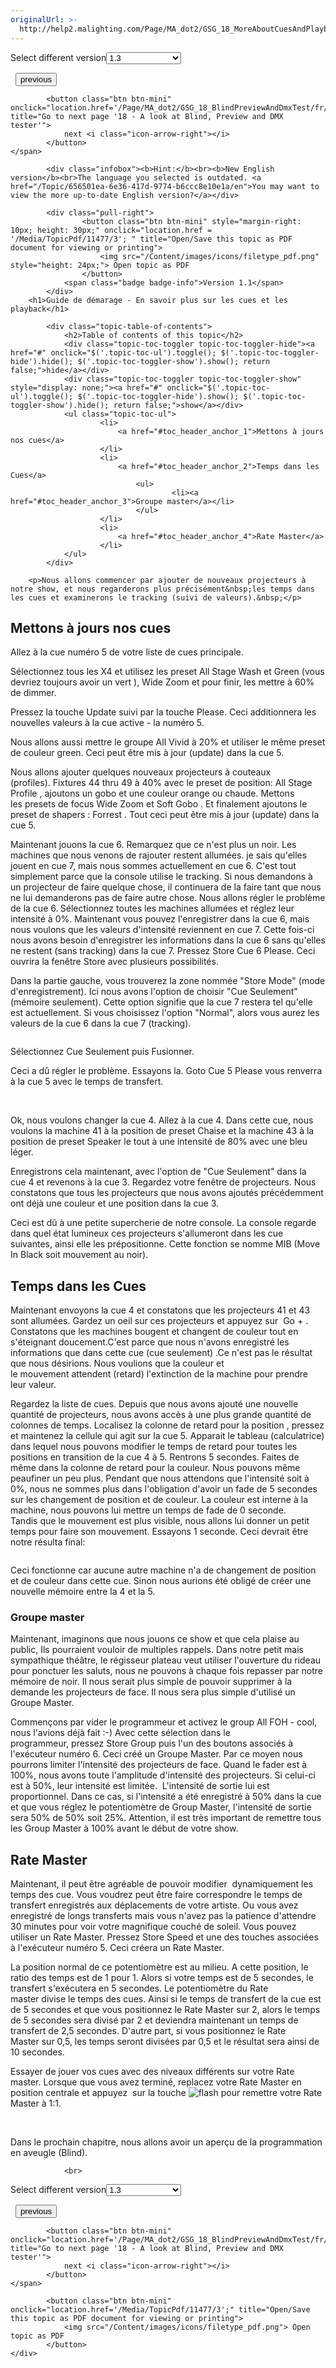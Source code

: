 ```yaml
---
originalUrl: >-
  http://help2.malighting.com/Page/MA_dot2/GSG_18_MoreAboutCuesAndPlayback/fr/1.3
---
```


<div class="topic-navigation">

<div class="pull-right">
	<span class="pull-left">


<div class="pull-left">
<form action="/Topic/SetCurrentVersionNumber" class="form-inline" id="frmTagSelector" method="post">	<span class="form-mini">
		<div class="input-prepend"><span class="add-on">Select different version</span><select autocomplete="off" id="versionNumberId" name="versionNumberId" onchange="$(this).closest('#frmTagSelector').submit();" style="width: 120px;"><option value="">- latest -</option>
<option value="3">1.1</option>
<option value="7">1.2</option>
<option selected="selected" value="12">1.3</option>
<option value="16">1.5</option>
<option value="29">1.9</option>
</select></div>
		<input data-val="true" data-val-number="The field Int32 must be a number." data-val-required="The Int32 field is required." id="ProductId" name="ProductId" type="hidden" value="28">
		<input id="CurrentGuid" name="CurrentGuid" type="hidden" value="656501ea-6e36-417d-9774-b6ccc8e10e1a">
	</span>
</form></div>&nbsp;	</span>
	<span class="pull-right" style="white-space: nowrap;">
			<button class="btn btn-mini" onclick="location.href='/Page/MA_dot2/GSG_16_MakingMoreGroupsAndPresets/fr/1.3'; " title="Go to previous page '16 - Making more groups and Presets'">
				<i class="icon-arrow-left"></i> previous
			</button>

			<button class="btn btn-mini" onclick="location.href='/Page/MA_dot2/GSG_18_BlindPreviewAndDmxTest/fr/1.3';" title="Go to next page '18 - A look at Blind, Preview and DMX tester'">
				next <i class="icon-arrow-right"></i> 
			</button>
	</span>
</div>
<div class="clear-fix" style="margin-bottom: 10px"></div>
</div>

			<div class="infobox"><b>Hint:</b><br><b>New English version</b><br>The language you selected is outdated. <a href="/Topic/656501ea-6e36-417d-9774-b6ccc8e10e1a/en">You may want to view the more up-to-date English version?</a></div>
		
			<div class="pull-right">
					<button class="btn btn-mini" style="margin-right: 10px; height: 30px;" onclick="location.href = '/Media/TopicPdf/11477/3'; " title="Open/Save this topic as PDF document for viewing or printing">
						<img src="/Content/images/icons/filetype_pdf.png" style="height: 24px;"> Open topic as PDF
					</button>
				<span class="badge badge-info">Version 1.1</span>
			</div>
		<h1>Guide de démarage - En savoir plus sur les cues et les playback</h1>

			<div class="topic-table-of-contents">
				<h2>Table of contents of this topic</h2>
				<div class="topic-toc-toggler topic-toc-toggler-hide"><a href="#" onclick="$('.topic-toc-ul').toggle(); $('.topic-toc-toggler-hide').hide(); $('.topic-toc-toggler-show').show(); return false;">hide</a></div>
				<div class="topic-toc-toggler topic-toc-toggler-show" style="display: none;"><a href="#" onclick="$('.topic-toc-ul').toggle(); $('.topic-toc-toggler-hide').show(); $('.topic-toc-toggler-show').hide(); return false;">show</a></div>
				<ul class="topic-toc-ul">
						<li>
							<a href="#toc_header_anchor_1">Mettons à jours nos cues</a>
						</li>
						<li>
							<a href="#toc_header_anchor_2">Temps dans les Cues</a>
								<ul>
										<li><a href="#toc_header_anchor_3">Groupe master</a></li>
								</ul>
						</li>
						<li>
							<a href="#toc_header_anchor_4">Rate Master</a>
						</li>
				</ul>
			</div>

		<p>Nous allons commencer par ajouter de nouveaux projecteurs à notre show, et nous regarderons plus précisément&nbsp;les temps dans les cues et examinerons le tracking (suivi de valeurs).&nbsp;</p>

<a name="toc_header_anchor_1" id="toc_header_anchor_1" class="topic-toc-item"></a><h2>Mettons à jours nos cues</h2>

<p>Allez à la cue&nbsp;numéro 5 de votre liste de cues principale.</p>

<p>Sélectionnez&nbsp;tous les X4 et utilisez les preset&nbsp;<span class="softkey">All Stage Wash</span> et&nbsp;<span class="softkey">Green</span>&nbsp;(vous devriez toujours avoir un vert ), <span class="softkey">Wide Zoom</span>&nbsp;et pour finir, les mettre à&nbsp;60% de dimmer.</p>

<p>Pressez la touche&nbsp;<span class="hardkey">Update</span>&nbsp;suivi par la touche&nbsp;<span class="hardkey">Please</span>. Ceci additionnera les nouvelles valeurs à la cue active - la numéro 5.</p>

<p>Nous allons aussi mettre le groupe&nbsp;All Vivid&nbsp;à&nbsp;20% et utiliser le même preset de couleur green. Ceci peut être mis à jour (update) dans&nbsp;la cue&nbsp;5.&nbsp;</p>

<p>Nous allons ajouter quelques nouveaux projecteurs à couteaux (profiles).&nbsp;Fixtures 44 thru 49 à&nbsp;40% avec le preset de position:&nbsp;<span class="softkey">All Stage Profile</span>&nbsp;, ajoutons un gobo&nbsp;et une couleur orange ou chaude. Mettons les&nbsp;presets de focus&nbsp;<span class="softkey">Wide Zoom</span>&nbsp;et&nbsp;<span class="softkey">Soft Gobo</span> . Et finalement ajoutons le preset de shapers&nbsp;:&nbsp;<span class="softkey">Forrest</span> . Tout ceci peut être mis à jour (update) dans la cue&nbsp;5.</p>

<p>Maintenant jouons la&nbsp;cue 6. Remarquez que ce n'est plus un noir. Les machines que nous venons de rajouter restent allumées.&nbsp;je sais qu'elles jouent en cue&nbsp;7, mais nous sommes actuellement en cue&nbsp;6.&nbsp;C'est tout simplement parce que la console utilise le tracking. Si nous demandons à un projecteur de faire quelque chose, il continuera de la faire tant que nous ne lui demanderons&nbsp;pas de faire autre chose.<strong>&nbsp;</strong>Nous allons régler le problème de la cue 6.<strong>&nbsp;</strong>Sélectionnez toutes les machines allumées et réglez leur intensité à 0%. Maintenant vous pouvez l'enregistrer dans la cue 6, mais nous voulons que les valeurs d'intensité reviennent en cue 7.&nbsp;Cette fois-ci nous avons besoin d'enregistrer les informations dans la cue 6 sans qu'elles ne restent (sans tracking) dans la cue 7.&nbsp;Pressez <span class="hardkey">Store</span> <span class="hardkey">Cue</span> <span class="hardkey">6</span> <span class="hardkey">Please</span>. Ceci ouvrira la&nbsp;fenêtre Store avec plusieurs possibilités.&nbsp;</p>

<p>Dans la partie gauche, vous trouverez la zone nommée "Store Mode" (mode d'enregistrement). Ici nous avons l'option de choisir&nbsp;"Cue Seulement" (mémoire seulement). Cette option signifie que la cue 7 restera tel qu'elle est actuellement.&nbsp;Si vous choisissez l'option&nbsp;"Normal", alors vous aurez les valeurs de la cue&nbsp;6 dans la cue 7 (tracking).</p>

<p><img alt="" src="/Media/Image/Dot2_GettingStarted_MoreCuesAndPlayback_01_1-0.png"></p>

<p>Sélectionnez&nbsp;<span class="softkey">Cue Seulement</span> puis&nbsp;<span class="softkey">Fusionner</span>.</p>

<p>Ceci a dû régler le problème. Essayons&nbsp;la.&nbsp;<span class="hardkey">Goto</span> <span class="hardkey">Cue</span> <span class="hardkey">5</span> <span class="hardkey">Please</span>&nbsp;vous renverra à la cue 5 avec le temps de transfert.&nbsp;</p>

<p>&nbsp;</p>

<p>Ok, nous voulons changer la cue&nbsp;4.&nbsp;Allez à la cue&nbsp;4. Dans cette cue, nous voulons la machine 41 à la position de preset&nbsp;<span class="softkey">Chaise</span>&nbsp;et la machine 43 à la position de preset&nbsp;<span class="softkey">Speaker</span>&nbsp;le tout à une&nbsp;intensité de 80% avec une bleu léger.&nbsp;</p>

<p>Enregistrons cela maintenant, avec l'option de "Cue Seulement" dans la cue&nbsp;4 et revenons à la cue&nbsp;3.&nbsp;Regardez votre fenêtre de projecteurs. Nous constatons que tous les projecteurs que nous avons ajoutés précédemment ont déjà une couleur et une position&nbsp;dans la cue 3.&nbsp;</p>

<p>Ceci est dû à une petite supercherie de notre console. La console regarde dans quel état lumineux ces projecteurs s'allumeront dans les cue suivantes, ainsi elle les&nbsp;prépositionne. Cette fonction se nomme&nbsp;MIB (Move In Black soit mouvement au noir).</p>

<a name="toc_header_anchor_2" id="toc_header_anchor_2" class="topic-toc-item"></a><h2><strong>Temps dans les Cues</strong></h2>

<p>Maintenant envoyons la cue 4 et constatons que les projecteurs 41 et 43 sont allumées.&nbsp;Gardez un oeil sur ces projecteurs et appuyez sur&nbsp;<span class="hardkey">&nbsp;Go + </span>. Constatons que les machines bougent et changent de couleur tout en s'éteignant doucement.C'est parce que nous n'avons enregistré les informations que dans cette cue (cue seulement) .Ce n'est pas le résultat que nous désirions. Nous voulions que la couleur et le&nbsp;mouvement&nbsp;attendent (retard) l'extinction de la machine pour prendre leur valeur.&nbsp;</p>

<p>Regardez la liste de cues. Depuis que nous avons ajouté une nouvelle quantité de projecteurs, nous avons accès à une plus grande quantité de colonnes&nbsp;de temps.&nbsp;Localisez la colonne de retard&nbsp;pour la position , pressez et maintenez la cellule qui agit sur la cue 5. Apparait le tableau (calculatrice) dans lequel nous pouvons modifier le temps de retard&nbsp;pour toutes les positions en transition de la cue 4 à 5. Rentrons 5 secondes.&nbsp;Faites de même dans la colonne de retard pour la couleur.&nbsp;Nous pouvons même peaufiner un peu plus. Pendant que nous attendons que l'intensité soit à 0%, nous ne sommes plus dans l'obligation d'avoir un fade de 5 secondes sur les changement&nbsp;de position et de couleur.&nbsp;La couleur est interne à la machine, nous pouvons lui mettre un temps de fade de 0 seconde. Tandis&nbsp;que le mouvement est plus visible, nous allons lui donner un petit temps pour faire son mouvement. Essayons 1 seconde. Ceci devrait être notre résulta final:</p>

<p><img alt="" src="/Media/Image/Dot2_GettingStarted_MoreCuesAndPlayback_02_1-0.png"></p>

<p>Ceci fonctionne car aucune autre machine n'a de changement de position et de couleur dans cette cue.&nbsp;Sinon nous aurions été obligé de créer une nouvelle mémoire entre la 4 et la 5.</p>

<a name="toc_header_anchor_3" id="toc_header_anchor_3" class="topic-toc-item"></a><h3>Groupe master</h3>

<p>Maintenant, imaginons que nous jouons ce show et que cela plaise au public,&nbsp;Ils pourraient vouloir de multiples rappels. Dans notre petit mais sympathique théâtre, le régisseur plateau veut utiliser l'ouverture du rideau pour ponctuer les saluts, nous ne pouvons à chaque fois repasser par notre mémoire de noir. Il nous serait plus simple de pouvoir supprimer à la demande les projecteurs de face. Il nous sera plus simple d'utilisé un Groupe Master.&nbsp;&nbsp;</p>

<p>Commençons par vider le programmeur et activez le group&nbsp;<span class="softkey">All FOH</span> - cool, nous l'avions déjà fait&nbsp;:-) Avec cette sélection dans le programmeur,&nbsp;pressez <span class="hardkey">Store</span> <span class="hardkey">Group</span>&nbsp;puis l'un des boutons associés à l'exécuteur&nbsp;numéro 6.&nbsp;Ceci créé un Groupe&nbsp;Master.&nbsp;Par ce moyen nous pourrons limiter l'intensité des projecteurs de face. Quand le fader est à 100%, nous avons toute l'amplitude d'intensité des projecteurs. Si celui-ci est à 50%, leur intensité est limitée.&nbsp;&nbsp;L'intensité de sortie lui est proportionnel. Dans ce cas, si l'intensité a été enregistré à 50% dans la cue et que vous réglez le potentiomètre de Group&nbsp;Master, l'intensité de sortie sera 50% de 50% soit 25%. Attention, il est très important de remettre tous les Group&nbsp;Master&nbsp;à 100% avant le début de votre show.&nbsp;</p>

<a name="toc_header_anchor_4" id="toc_header_anchor_4" class="topic-toc-item"></a><h2>Rate Master</h2>

<p>Maintenant, il peut être agréable de pouvoir modifier &nbsp;dynamiquement les temps des&nbsp;cue.&nbsp;Vous voudrez peut être faire correspondre le temps de transfert enregistrés aux déplacements de votre artiste. Ou vous avez enregistré de longs&nbsp;transferts mais vous n'avez pas la patience d'attendre 30 minutes pour voir votre magnifique couché de soleil. Vous pouvez utiliser un Rate Master. Pressez&nbsp;<span class="hardkey">Store</span> <span class="hardkey">Speed</span> et une des touches associées à l'exécuteur numéro 5. Ceci créera un&nbsp;Rate Master.</p>

<p>La position normal de ce potentiomètre est au milieu. A cette position, le ratio des temps est de 1 pour 1. Alors si votre temps est de 5 secondes, le transfert s'exécutera en 5 secondes. Le potentiomètre&nbsp;du Rate master&nbsp;divise le temps des cues. Ainsi si le temps de transfert de la cue est de 5 secondes et que vous positionnez le Rate Master&nbsp;sur 2, alors le temps de 5 secondes sera divisé par 2 et deviendra maintenant un temps de transfert de 2,5 secondes. D'autre part, si vous positionnez le Rate Master&nbsp;sur 0,5, les temps seront divisées par 0,5 et le résultat sera ainsi de 10 secondes.</p>

<p>Essayer de jouer vos cues avec des niveaux différents sur votre Rate master. Lorsque que vous avez terminé, replacez votre Rate Master en position centrale et appuyez &nbsp;sur la touche&nbsp;<span class="hardkey"><img alt="flash" src="/Media/Mlg/flash_1.png"></span>&nbsp;pour remettre votre Rate Master à 1:1.</p>

<p>&nbsp;</p>

<p>Dans le prochain chapitre, nous allons avoir un aperçu de la programmation en aveugle (Blind).</p>


				<br>
<div class="topic-navigation">

<div class="pull-right">
	<span class="pull-left">


<div class="pull-left">
<form action="/Topic/SetCurrentVersionNumber" class="form-inline" id="frmTagSelector" method="post">	<span class="form-mini">
		<div class="input-prepend"><span class="add-on">Select different version</span><select autocomplete="off" id="versionNumberId" name="versionNumberId" onchange="$(this).closest('#frmTagSelector').submit();" style="width: 120px;"><option value="">- latest -</option>
<option value="3">1.1</option>
<option value="7">1.2</option>
<option selected="selected" value="12">1.3</option>
<option value="16">1.5</option>
<option value="29">1.9</option>
</select></div>
		<input data-val="true" data-val-number="The field Int32 must be a number." data-val-required="The Int32 field is required." id="ProductId" name="ProductId" type="hidden" value="28">
		<input id="CurrentGuid" name="CurrentGuid" type="hidden" value="656501ea-6e36-417d-9774-b6ccc8e10e1a">
	</span>
</form></div>&nbsp;	</span>
	<span class="pull-right" style="white-space: nowrap;">
			<button class="btn btn-mini" onclick="location.href='/Page/MA_dot2/GSG_16_MakingMoreGroupsAndPresets/fr/1.3'; " title="Go to previous page '16 - Making more groups and Presets'">
				<i class="icon-arrow-left"></i> previous
			</button>

			<button class="btn btn-mini" onclick="location.href='/Page/MA_dot2/GSG_18_BlindPreviewAndDmxTest/fr/1.3';" title="Go to next page '18 - A look at Blind, Preview and DMX tester'">
				next <i class="icon-arrow-right"></i> 
			</button>
	</span>
</div>
	<div class="clear-fix"></div>
	<div class="pull-right">
	
			<button class="btn btn-mini" onclick="location.href='/Media/TopicPdf/11477/3';" title="Open/Save this topic as PDF document for viewing or printing">
				<img src="/Content/images/icons/filetype_pdf.png"> Open topic as PDF
			</button>
	</div>
<div class="clear-fix" style="margin-bottom: 10px"></div>
</div>

	
